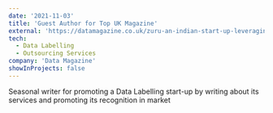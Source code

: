 ```yaml
---
date: '2021-11-03'
title: 'Guest Author for Top UK Magazine'
external: 'https://datamagazine.co.uk/zuru-an-indian-start-up-leveraging-data-labeling-task-for-ai-ml-teams/'
tech:
  - Data Labelling
  - Outsourcing Services
company: 'Data Magazine'
showInProjects: false
---
```


Seasonal writer for promoting a Data Labelling start-up by writing about its services and promoting its recognition in market
